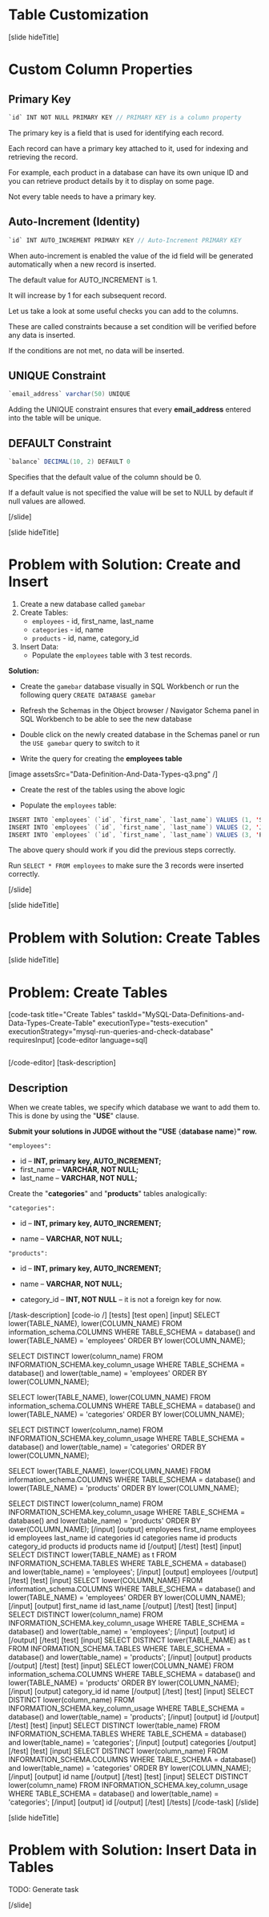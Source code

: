 # Table Customization

[slide hideTitle]

# Custom Column Properties

## Primary Key

```Java
`id` INT NOT NULL PRIMARY KEY // PRIMARY KEY is a column property
```

The primary key is a field that is used for identifying each record. 

Each record can have a primary key attached to it, used for indexing and retrieving the record.

For example, each product in a database can have its own unique ID and you can retrieve product details by it to display on some page.

Not every table needs to have a primary key.

## Auto-Increment (Identity)

```Java
`id` INT AUTO_INCREMENT PRIMARY KEY // Auto-Increment PRIMARY KEY
```

When auto-increment is enabled the value of the id field will be generated automatically when a new record is inserted.

The default value for AUTO_INCREMENT is 1.

It will increase by 1 for each subsequent record.

Let us take a look at some useful checks you can add to the columns.

These are called constraints because a set condition will be verified before any data is inserted.

If the conditions are not met, no data will be inserted.

## UNIQUE Constraint

```Java
`email_address` varchar(50) UNIQUE
```

Adding the UNIQUE constraint ensures that every **email_address** entered into the table will be unique.

## DEFAULT Constraint

```Java
`balance` DECIMAL(10, 2) DEFAULT 0
```

Specifies that the default value of the column should be 0.

If a default value is not specified the value will be set to NULL by default if null values are allowed.

[/slide]

[slide hideTitle]

# Problem with Solution: Create and Insert

1. Create a new database called `gamebar`
2. Create Tables:
   - `employees` - id, first_name, last_name
   - `categories` - id, name
   - `products` - id, name, category_id
3. Insert Data:
   - Populate the `employees` table with 3 test records.



**Solution:**
- Create the `gamebar` database visually in SQL Workbench or run the following query `CREATE DATABASE gamebar`

- Refresh the Schemas in the Object browser / Navigator Schema panel in SQL Workbench to be able to see the new database

- Double click on the newly created database in the Schemas panel or run the `USE gamebar` query to switch to it

- Write the query for creating the **employees table**

[image assetsSrc="Data-Definition-And-Data-Types-q3.png" /]

- Create the rest of the tables using the above logic

- Populate the `employees` table:

```Java
INSERT INTO `employees` (`id`, `first_name`, `last_name`) VALUES (1, 'Sean', 'Langhorne');
INSERT INTO `employees` (`id`, `first_name`, `last_name`) VALUES (2, 'Jordan', 'Blais');
INSERT INTO `employees` (`id`, `first_name`, `last_name`) VALUES (3, 'Priscilla', 'Graffin');
```

The above query should work if you did the previous steps correctly.

Run `SELECT * FROM employees` to make sure the 3 records were inserted correctly. 


[/slide]

[slide hideTitle]

# Problem with Solution: Create Tables

[slide hideTitle]
# Problem: Create Tables
[code-task title="Create Tables" taskId="MySQL-Data-Definitions-and-Data-Types-Create-Table" executionType="tests-execution" executionStrategy="mysql-run-queries-and-check-database" requiresInput]
[code-editor language=sql]
```

```
[/code-editor]
[task-description]
## Description
When we create tables, we specify which database we want to add them to. This is done by using the "**USE**" clause.

**Submit your solutions in JUDGE without the "USE** \{**database name**\}**" row.**

`"employees":`

- id – **INT, primary key, AUTO_INCREMENT;**
- first_name – **VARCHAR, NOT NULL;**
- last_name – **VARCHAR, NOT NULL;**  

Create the "**categories**" and "**products**" tables analogically:

`"categories":`

- id – **INT, primary key, AUTO_INCREMENT;**

- name – **VARCHAR, NOT NULL;** 

`"products":`

- id –  **INT, primary key, AUTO_INCREMENT;**

- name – **VARCHAR, NOT NULL;** 

- category_id – **INT, NOT NULL** – it is not a foreign key for now.



[/task-description]
[code-io /]
[tests]
[test open]
[input]
SELECT lower(TABLE_NAME), lower(COLUMN_NAME) 
FROM information_schema.COLUMNS 
WHERE TABLE_SCHEMA = database()
    and lower(TABLE_NAME) = 'employees'
ORDER BY lower(COLUMN_NAME);

SELECT DISTINCT lower(column_name)
    FROM INFORMATION_SCHEMA.key_column_usage
    WHERE TABLE_SCHEMA = database()
    and lower(table_name) = 'employees'
    ORDER BY lower(COLUMN_NAME);
    
SELECT lower(TABLE_NAME), lower(COLUMN_NAME) 
FROM information_schema.COLUMNS 
WHERE TABLE_SCHEMA = database()
    and lower(TABLE_NAME) = 'categories'
ORDER BY lower(COLUMN_NAME);


SELECT DISTINCT lower(column_name)
    FROM INFORMATION_SCHEMA.key_column_usage
    WHERE TABLE_SCHEMA = database()
    and lower(table_name) = 'categories'
    ORDER BY lower(COLUMN_NAME);

SELECT lower(TABLE_NAME), lower(COLUMN_NAME) 
FROM information_schema.COLUMNS 
WHERE TABLE_SCHEMA = database()
    and lower(TABLE_NAME) = 'products'
ORDER BY lower(COLUMN_NAME);

SELECT DISTINCT lower(column_name)
    FROM INFORMATION_SCHEMA.key_column_usage
    WHERE TABLE_SCHEMA = database()
    and lower(table_name) = 'products'
    ORDER BY lower(COLUMN_NAME);
[/input]
[output]
employees
first_name
employees
id
employees
last_name
id
categories
id
categories
name
id
products
category_id
products
id
products
name
id
[/output]
[/test]
[test]
[input]
SELECT DISTINCT lower(TABLE_NAME) as t
    FROM INFORMATION_SCHEMA.TABLES
    WHERE TABLE_SCHEMA = database()
    and lower(table_name) = 'employees';
[/input]
[output]
employees
[/output]
[/test]
[test]
[input]
SELECT lower(COLUMN_NAME) 
FROM information_schema.COLUMNS 
WHERE TABLE_SCHEMA = database()
    and lower(TABLE_NAME) = 'employees'
ORDER BY lower(COLUMN_NAME);
[/input]
[output]
first_name
id
last_name
[/output]
[/test]
[test]
[input]
SELECT DISTINCT lower(column_name)
    FROM INFORMATION_SCHEMA.key_column_usage
    WHERE TABLE_SCHEMA = database()
    and lower(table_name) = 'employees';
[/input]
[output]
id
[/output]
[/test]
[test]
[input]
SELECT DISTINCT lower(TABLE_NAME) as t
    FROM INFORMATION_SCHEMA.TABLES
    WHERE TABLE_SCHEMA = database()
    and lower(table_name) = 'products';
[/input]
[output]
products
[/output]
[/test]
[test]
[input]
SELECT lower(COLUMN_NAME)
FROM information_schema.COLUMNS 
WHERE TABLE_SCHEMA = database()
    and lower(TABLE_NAME) = 'products'
ORDER BY lower(COLUMN_NAME);
[/input]
[output]
category_id
id
name
[/output]
[/test]
[test]
[input]
SELECT DISTINCT lower(column_name)
    FROM INFORMATION_SCHEMA.key_column_usage
    WHERE TABLE_SCHEMA = database()
    and lower(table_name) = 'products';
[/input]
[output]
id
[/output]
[/test]
[test]
[input]
SELECT DISTINCT lower(table_name)
    FROM INFORMATION_SCHEMA.TABLES
    WHERE TABLE_SCHEMA = database()
    and lower(table_name) = 'categories';
[/input]
[output]
categories
[/output]
[/test]
[test]
[input]
SELECT DISTINCT lower(column_name)
    FROM INFORMATION_SCHEMA.COLUMNS
    WHERE TABLE_SCHEMA = database()
    and lower(table_name) = 'categories'
ORDER BY lower(COLUMN_NAME);
[/input]
[output]
id
name
[/output]
[/test]
[test]
[input]
SELECT DISTINCT lower(column_name)
    FROM INFORMATION_SCHEMA.key_column_usage
    WHERE TABLE_SCHEMA = database()
    and lower(table_name) = 'categories';
[/input]
[output]
id
[/output]
[/test]
[/tests]
[/code-task]
[/slide]


[slide hideTitle]

# Problem with Solution: Insert Data in Tables
TODO: Generate task

[/slide]
